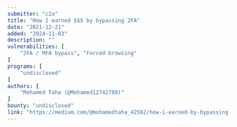 ```yaml
---
submitter: "c2a"
title: "How I earned $$$ by bypassing 2FA"
date: "2021-12-21"
added: "2024-11-03"
description: ""
vulnerabilities: [
    "2FA / MFA bypass", "Forced browsing"
]
programs: [
    "undisclosed"
]
authors: [
    "Mohamed Taha (@Mohamed12742780)"
]
bounty: "undisclosed"
link: "https://medium.com/@mohamedtaha_42562/how-i-earned-by-bypassing-2fa-b5487942a86d"
---
```




